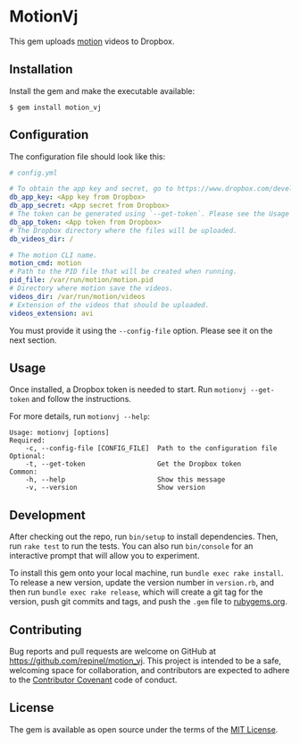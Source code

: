 # MotionVj

This gem uploads [motion](http://www.lavrsen.dk/foswiki/bin/view/Motion/WebHome) videos to Dropbox.

## Installation

Install the gem and make the executable available:

    $ gem install motion_vj

## Configuration

The configuration file should look like this:

```yaml
# config.yml

# To obtain the app key and secret, go to https://www.dropbox.com/developers/apps/create
db_app_key: <App key from Dropbox>
db_app_secret: <App secret from Dropbox>
# The token can be generated using `--get-token`. Please see the Usage section of the README.
db_app_token: <App token from Dropbox>
# The Dropbox directory where the files will be uploaded.
db_videos_dir: /

# The motion CLI name.
motion_cmd: motion
# Path to the PID file that will be created when running.
pid_file: /var/run/motion/motion.pid
# Directory where motion save the videos.
videos_dir: /var/run/motion/videos
# Extension of the videos that should be uploaded.
videos_extension: avi
```

You must provide it using the `--config-file` option. Please see it on the next section.

## Usage

Once installed, a Dropbox token is needed to start. Run `motionvj --get-token` and follow the instructions.

For more details, run `motionvj --help`:

```
Usage: motionvj [options]
Required:
    -c, --config-file [CONFIG_FILE]  Path to the configuration file
Optional:
    -t, --get-token                  Get the Dropbox token
Common:
    -h, --help                       Show this message
    -v, --version                    Show version
```

## Development

After checking out the repo, run `bin/setup` to install dependencies. Then, run `rake test` to run the tests. You can also run `bin/console` for an interactive prompt that will allow you to experiment.

To install this gem onto your local machine, run `bundle exec rake install`. To release a new version, update the version number in `version.rb`, and then run `bundle exec rake release`, which will create a git tag for the version, push git commits and tags, and push the `.gem` file to [rubygems.org](https://rubygems.org).

## Contributing

Bug reports and pull requests are welcome on GitHub at https://github.com/repinel/motion_vj. This project is intended to be a safe, welcoming space for collaboration, and contributors are expected to adhere to the [Contributor Covenant](contributor-covenant.org) code of conduct.

## License

The gem is available as open source under the terms of the [MIT License](http://opensource.org/licenses/MIT).


